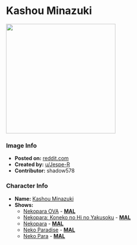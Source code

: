 # Kashou Minazuki

<img src="https://raw.githubusercontent.com/shadow578/Project-Padoru/master/Padoru/U_Jespe-R/nekopara-kashou-minaduki.png" height="300">

### Image Info
* **Posted on:**     [reddit.com](https://www.reddit.com/r/Padoru/comments/fb2v7i/daily_padoru_59_kashou_minaduki_nekopara/)
* **Created by:**    [u/Jespe-R](https://github.com/shadow578/Project-Padoru/blob/master/table-of-contents/creators/uJespeR.md)
* **Contributor:**   shadow578

### Character Info
* **Name:**   [Kashou Minazuki](https://myanimelist.net/character/151340)
* **Shows:**
  * [Nekopara OVA](https://github.com/shadow578/Project-Padoru/blob/master/table-of-contents/shows/NekoparaOVA.md) - [__MAL__](https://myanimelist.net/anime/34658/Nekopara_OVA)
  * [Nekopara: Koneko no Hi no Yakusoku](https://github.com/shadow578/Project-Padoru/blob/master/table-of-contents/shows/NekoparaKonekonoHinoYakusoku.md) - [__MAL__](https://myanimelist.net/anime/37983/Nekopara__Koneko_no_Hi_no_Yakusoku)
  * [Nekopara](https://github.com/shadow578/Project-Padoru/blob/master/table-of-contents/shows/Nekopara.md) - [__MAL__](https://myanimelist.net/anime/38924/Nekopara)
  * [Neko Paradise](https://github.com/shadow578/Project-Padoru/blob/master/table-of-contents/shows/NekoParadise.md) - [__MAL__](https://myanimelist.net/manga/65699/Neko_Paradise)
  * [Neko Para](https://github.com/shadow578/Project-Padoru/blob/master/table-of-contents/shows/NekoPara.md) - [__MAL__](https://myanimelist.net/manga/67721/Neko_Para)


